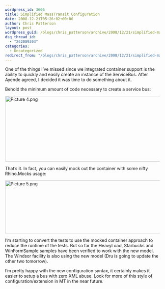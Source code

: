 ```yaml
---
wordpress_id: 3606
title: Simplified MassTransit Configuration
date: 2008-12-21T05:26:02+00:00
author: Chris Patterson
layout: post
wordpress_guid: /blogs/chris_patterson/archive/2008/12/21/simplified-masstransit-configuration.aspx
dsq_thread_id:
  - "262089303"
categories:
  - Uncategorized
redirect_from: "/blogs/chris_patterson/archive/2008/12/21/simplified-masstransit-configuration.aspx/"
---
```

One of the things I&#8217;ve missed since we integrated container support is the ability to quickly and easily create an instance of the ServiceBus. After Ayende agreed, I decided it was time to do something about it.

Behold the minimum amount of code necessary to create a service bus:

<img src="https://lostechies.com/content/chrispatterson/uploads/2011/03/Picture-4.png" alt="Picture 4.png" border="0" width="620" height="213" />

That&#8217;s it. In fact, you can easily mock out the container with some nifty Rhino.Mocks usage:

<img src="https://lostechies.com/content/chrispatterson/uploads/2011/03/Picture-5.png" alt="Picture 5.png" border="0" width="619" height="172" />

I&#8217;m starting to convert the tests to use the mocked container approach to reduce the runtime of the tests. But so far the HeavyLoad, Starbucks and WinFormSample samples have been verified to work with the new model. The Windsor facility is also using the new model (Dru is going to update the other two tomorrow).

I&#8217;m pretty happy with the new configuration syntax, it certainly makes it easier to setup a bus with zero XML abuse. Look for more of this style of configuration/extension in MT in the near future.